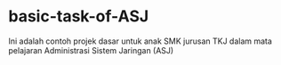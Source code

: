 # basic-task-of-ASJ
Ini adalah contoh projek dasar untuk anak SMK jurusan TKJ dalam mata pelajaran Administrasi Sistem Jaringan (ASJ)

